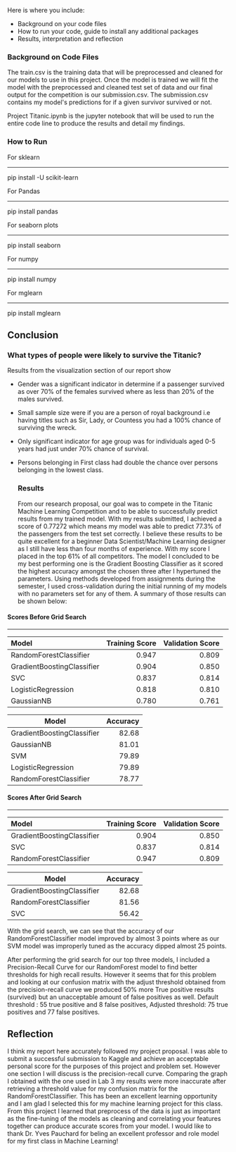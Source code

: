Here is where you include:
  - Background on your code files
  - How to run your code, guide to install any additional packages
  - Results, interpretation and reflection
  
  
  ### Background on Code Files
  The train.csv is the training data that will be preprocessed and cleaned for our models to use in this project. 
  Once the model is trained we will fit the model with the preprocessed and cleaned test set of data and our final output for the competition is our submission.csv.
  The submission.csv contains my model's predictions for if a given survivor survived or not.
  
  Project Titanic.ipynb is the jupyter notebook that will be used to run the entire code line to produce the results and detail my findings.
  
  ### How to Run
  
  For sklearn
  ***
  pip install -U scikit-learn
  
  For Pandas
  ***
  pip install pandas
  
  For seaborn plots
  ***
  pip install seaborn
  
  For numpy
  ***
  pip install numpy
  
  For mglearn
  ***
  pip install mglearn
  
  ## Conclusion
  ### What types of people were likely to survive the Titanic?
  
  Results from the visualization section of our report show 
- Gender was a significant indicator in determine if a passenger survived as over 70% of the females survived where as less than 20% of the males survived.
- Small sample size were if you are a person of royal background i.e having titles such as Sir, Lady, or Countess you had a 100% chance of surviving the wreck.
- Only significant indicator for age group was for individuals aged 0-5 years had just under 70% chance of survival.
- Persons belonging in First class had double the chance over persons belonging in the lowest class.

  ### Results
  From our research proposal, our goal was to compete in the Titanic Machine Learning Competition and to be able to successfully predict results from my trained model. With my results submitted, I achieved a score of 0.77272 which means my model was able to predict 77.3% of the passengers from the test set correctly. I believe these results to be quite excellent for a beginner Data Scientist/Machine Learning designer as I still have less than four months of experience. With my score I placed in the top 61% of all competitors. The model I concluded to be my best performing one is the Gradient Boosting Classifier as it scored the highest accuracy amongst the chosen three after I hypertuned the parameters. Using methods developed from assignments during the semester, I used cross-validation during the initial running of my models with no parameters set for any of them. A summary of those results can be shown below:

#### Scores Before Grid Search 
***
| Model | Training Score | Validation Score | 
| :- | -: | -: |
| RandomForestClassifier | 0.947 | 0.809 |
| GradientBoostingClassifier | 0.904 | 0.850 |
| SVC | 0.837 | 0.814 |
| LogisticRegression | 0.818 | 0.810 |
| GaussianNB | 0.780 | 0.761 | 


| Model | Accuracy | 
| --- | -: |
| GradientBoostingClassifier | 82.68 | 
| GaussianNB | 81.01 |
| SVM | 79.89 |
| LogisticRegression |79.89 |
| RandomForestClassifier | 78.77 |

#### Scores After Grid Search 
***
| Model | Training Score | Validation Score | 
| :- | -: | -: |
| GradientBoostingClassifier | 0.904 | 0.850 |
| SVC | 0.837 | 0.814 |
| RandomForestClassifier | 0.947 | 0.809 |

| Model | Accuracy | 
| --- | -: |
| GradientBoostingClassifier | 82.68 | 
| RandomForestClassifier | 81.56 |
| SVC | 56.42 |

With the grid search, we can see that the accuracy of our RandomForestClassifier model improved by almost 3 points where as our SVM model was improperly tuned as the accuracy dipped almost 25 points.

After performing the grid search for our top three models, I included a Precision-Recall Curve for our RandomForest model to find better thresholds for high recall results. However it seems that for this problem and looking at our confusion matrix with the adjust threshold obtained from the precision-recall curve we produced 50% more True positive results (survived) but an unacceptable amount of false positives as well. Default threshold : 55 true positive and 8 false positives, Adjusted threshold: 75 true positives and 77 false positives.

## Reflection
I think my report here accurately followed my project proposal. I was able to submit a successful submission to Kaggle and achieve an acceptable personal score for the purposes of this project and problem set. However one section I will discuss is the precision-recall curve. Comparing the graph I obtained with the one used in Lab 3 my results were more inaccurate after retrieving a threshold value for my confusion matrix for the RandomForestClassifier. This has been an excellent learning opportunity and I am glad I selected this for my machine learning project for this class. From this project I learned that preprocess of the data is just as important as the fine-tuning of the models as cleaning and correlating your features together can produce accurate scores from your model. I would like to thank Dr. Yves Pauchard for beling an excellent professor and role model for my first class in Machine Learning!

